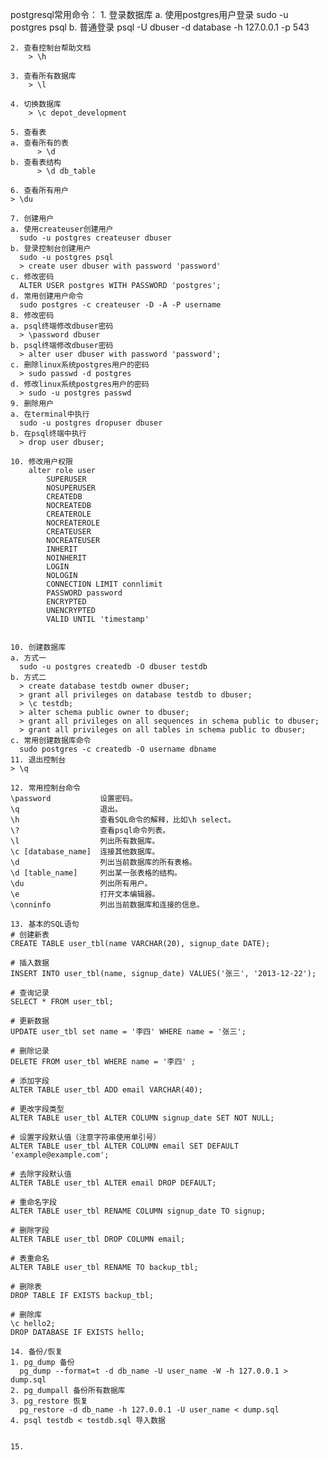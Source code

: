   postgresql常用命令：
    1. 登录数据库
        a. 使用postgres用户登录 
	  sudo -u postgres psql
	b. 普通登录
	  psql -U dbuser -d database -h 127.0.0.1 -p 543
	
    2. 查看控制台帮助文档
        > \h

    3. 查看所有数据库
        > \l

    4. 切换数据库
        > \c depot_development

    5. 查看表
	a. 查看所有的表
          > \d
	b. 查看表结构
          > \d db_table

    6. 查看所有用户
	> \du

    7. 创建用户
	a. 使用createuser创建用户 
	  sudo -u postgres createuser dbuser
	b. 登录控制台创建用户
	  sudo -u postgres psql
	  > create user dbuser with password 'password'
	c. 修改密码 
	  ALTER USER postgres WITH PASSWORD 'postgres';
	d. 常用创建用户命令
	  sudo postgres -c createuser -D -A -P username
    8. 修改密码
	a. psql终端修改dbuser密码	
	  > \password dbuser
	b. psql终端修改dbuser密码
	  > alter user dbuser with password 'password';
	c. 删除linux系统postgres用户的密码
	  > sudo passwd -d postgres
	d. 修改linux系统postgres用户的密码
	  > sudo -u postgres passwd
    9. 删除用户
	a. 在terminal中执行
	  sudo -u postgres dropuser dbuser
	b. 在psql终端中执行
	  > drop user dbuser;

    10. 修改用户权限
        alter role user
            SUPERUSER
            NOSUPERUSER
            CREATEDB
            NOCREATEDB
            CREATEROLE
            NOCREATEROLE
            CREATEUSER
            NOCREATEUSER
            INHERIT
            NOINHERIT
            LOGIN
            NOLOGIN
            CONNECTION LIMIT connlimit
            PASSWORD password
            ENCRYPTED
            UNENCRYPTED
            VALID UNTIL 'timestamp'


    10. 创建数据库
	a. 方式一
	  sudo -u postgres createdb -O dbuser testdb
	b. 方式二
	  > create database testdb owner dbuser;
	  > grant all privileges on database testdb to dbuser;
	  > \c testdb;
	  > alter schema public owner to dbuser;
	  > grant all privileges on all sequences in schema public to dbuser;
	  > grant all privileges on all tables in schema public to dbuser;
	c. 常用创建数据库命令
	  sudo postgres -c createdb -O username dbname
    11. 退出控制台
	> \q

    12. 常用控制台命令
	\password           设置密码。
	\q                  退出。
	\h                  查看SQL命令的解释，比如\h select。
	\?                  查看psql命令列表。
	\l                  列出所有数据库。
	\c [database_name]  连接其他数据库。
	\d                  列出当前数据库的所有表格。
	\d [table_name]     列出某一张表格的结构。
	\du                 列出所有用户。
	\e                  打开文本编辑器。
	\conninfo           列出当前数据库和连接的信息。

    13. 基本的SQL语句
	# 创建新表
	CREATE TABLE user_tbl(name VARCHAR(20), signup_date DATE);
	
	# 插入数据
	INSERT INTO user_tbl(name, signup_date) VALUES('张三', '2013-12-22');
	
	# 查询记录
	SELECT * FROM user_tbl;
	
	# 更新数据
	UPDATE user_tbl set name = '李四' WHERE name = '张三';
	
	# 删除记录
	DELETE FROM user_tbl WHERE name = '李四' ;
	
	# 添加字段
	ALTER TABLE user_tbl ADD email VARCHAR(40);
	
	# 更改字段类型
	ALTER TABLE user_tbl ALTER COLUMN signup_date SET NOT NULL;
	
	# 设置字段默认值（注意字符串使用单引号）
	ALTER TABLE user_tbl ALTER COLUMN email SET DEFAULT 'example@example.com';
	
	# 去除字段默认值
	ALTER TABLE user_tbl ALTER email DROP DEFAULT;
	
	# 重命名字段
	ALTER TABLE user_tbl RENAME COLUMN signup_date TO signup;
	
	# 删除字段
	ALTER TABLE user_tbl DROP COLUMN email;
	
	# 表重命名
	ALTER TABLE user_tbl RENAME TO backup_tbl;
	
	# 删除表
	DROP TABLE IF EXISTS backup_tbl;
	
	# 删除库
	\c hello2;
	DROP DATABASE IF EXISTS hello;

    14. 备份/恢复
	1. pg_dump 备份
	  pg_dump --format=t -d db_name -U user_name -W -h 127.0.0.1 > dump.sql
	2. pg_dumpall 备份所有数据库
	3. pg_restore 恢复
	  pg_restore -d db_name -h 127.0.0.1 -U user_name < dump.sql
	4. psql testdb < testdb.sql 导入数据

	
    15. 
